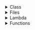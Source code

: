 <details>
<summary>Class</summary>
Инкапсуляция позволяет скрывать внутренние детали объекта, предоставляя доступ только к тем данным и методам, которые необходимы внешнему миру.

Оно используется для того, чтобы создавать иерархии классов, где более специфические классы наследуют и расширяют поведение более общих классов.

Полиморфизм в объектно-ориентированном программировании (ООП) — это концепция, которая позволяет объектам разных классов обрабатывать данные одного типа или реагировать на одно и то же сообщение по-разному.

```
class Pet:     #Pet будет супер-классом для классов Cat, Dog и Raccoon
    def __init__(self, name):
        self.name = name

class Cat(Pet):
    def ask_for_food(self):
        print('Хозяин, кот {} требует пищу'.format(self.name))

    def __str__(self):
        return "Кот {}".format(self.name)

fil = Cat('Филимон')
fil.ask_for_food()

print(isinstance(fil, Cat)) #isinstance проверяет, является ли объект экземпляром указанного класса
print(issubclass(Cat, Pet)) #issubclass, проверяет, является ли класс потомком класса или одного из классов

```
У каждого метода должен быть как минимум один аргумент и называть этот аргумент принято словом self
</details>

<details>

<summary>Files</summary>

Открываем файл логов для чтения

```
with open('logs.txt', 'r') as file:
    for line in file:
        # Удаляем лишние пробелы в начале и конце строки
        line = line.strip()
        # Пропускаем пустые строки
        if not line:
            continue
        # Разбиваем строку на части по пробелам
        parts = line.split()
        # Проверяем, что в строке достаточно частей для извлечения времени
        if len(parts) >= 3:
            time = parts[2]
            print(time)
            break
```
</details>
<details>

<summary>Lambda</summary>

</details>

</details>
<details>

<summary>Functions</summary>
*args
*args позволяет передавать переменное количество позиционных аргументов в функцию. На практике это означает, что вы можете передать любое количество аргументов в функцию, и они будут упакованы в кортеж. Например:
```
def my_function(*args):
    for arg in args:
        print(arg)

my_function(1, 2, 3)
```

**kwargs
**kwargs позволяет передавать переменное количество именованных (ключевых) аргументов в функцию. Эти аргументы будут упакованы в словарь. Например:

```
def my_function(**kwargs):
    for key, value in kwargs.items():
        print(f"{key}: {value}")

my_function(name="Alice", age=30, city="New York")
```
Здесь kwargs будет словарем {'name': 'Alice', 'age': 30, 'city': 'New York'}, и функция распечатает каждый ключ-значение.
</details>
